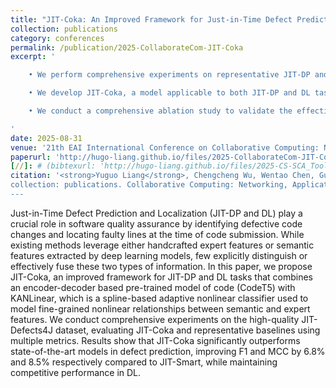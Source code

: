 ```yaml
---
title: "JIT-Coka: An Improved Framework for Just-in-Time Defect Prediction and Localization Using Fused Features of Code Change"
collection: publications
category: conferences
permalink: /publication/2025-CollaborateCom-JIT-Coka
excerpt: '

    • We perform comprehensive experiments on representative JIT-DP and DL models using the high quality JIT-Defects4J dataset and evaluate them with multiple metrics to fill the evaluation gap in prior studies.<br>

    • We develop JIT-Coka, a model applicable to both JIT-DP and DL tasks. On the DP task, JIT-Coka achieves significantly better performance than the current state-of-the-art model (JIT-Smart) in terms of Precision and MCC, while maintaining comparable performance in DL.<br>

    • We conduct a comprehensive ablation study to validate the effectiveness of each component of JIT-Coka. Moreover, the implementation and trained models are made publicly available to facilitate future research.

'
date: 2025-08-31
venue: '21th EAI International Conference on Collaborative Computing: Networking, Applications and Worksharing'
paperurl: 'http://hugo-liang.github.io/files/2025-CollaborateCom-JIT-Coka.pdf'
[//]: # (bibtexurl: 'http://hugo-liang.github.io/files/2025-CS-SCA_Tools.bib')
citation: '<strong>Yuguo Liang</strong>, Chengcheng Wu, Wentao Chen, Guisheng Fan, Huiqun Yu. 2025. JIT-Coka: An Improved Framework for Just-in-Time Defect Prediction and Localization Using Fused Features of Code Change"
collection: publications. Collaborative Computing: Networking, Applications and Worksharing. CollaborateCom 2025. [CCF-C]
---
```


Just-in-Time Defect Prediction and Localization (JIT-DP and DL) play a crucial role in software quality assurance by identifying defective code changes and locating faulty lines at the time of code submission. While existing methods leverage either handcrafted expert features or semantic features extracted by deep learning models, few explicitly distinguish or effectively fuse these two types of information. In this paper, we propose JIT-Coka, an improved framework for JIT-DP and DL tasks that combines an encoder-decoder based pre-trained model of code (CodeT5) with KANLinear, which is a spline-based adaptive nonlinear classifier used to model fine-grained nonlinear relationships between semantic and expert features. We conduct comprehensive experiments on the high-quality JIT-Defects4J dataset, evaluating JIT-Coka and representative baselines using multiple metrics. Results show that JIT-Coka significantly outperforms state-of-the-art models in defect prediction, improving F1 and MCC by 6.8% and 8.5% respectively compared to JIT-Smart, while maintaining competitive performance in DL.